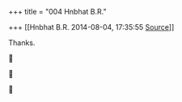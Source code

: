 +++
title = "004 Hnbhat B.R."

+++
[[Hnbhat B.R.	2014-08-04, 17:35:55 [Source](https://groups.google.com/g/samskrita/c/u_8wDauhZmg)]]



Thanks.

  
  







